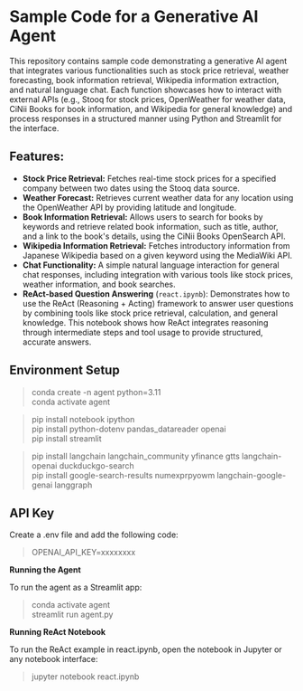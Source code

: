 # Sample Code for a Generative AI Agent
This repository contains sample code demonstrating a generative AI agent that integrates various functionalities such as stock price retrieval, weather forecasting, book information retrieval, Wikipedia information extraction, and natural language chat. Each function showcases how to interact with external APIs (e.g., Stooq for stock prices, OpenWeather for weather data, CiNii Books for book information, and Wikipedia for general knowledge) and process responses in a structured manner using Python and Streamlit for the interface.

## Features:
- **Stock Price Retrieval:** Fetches real-time stock prices for a specified company between two dates using the Stooq data source.
- **Weather Forecast:** Retrieves current weather data for any location using the OpenWeather API by providing latitude and longitude.
- **Book Information Retrieval:** Allows users to search for books by keywords and retrieve related book information, such as title, author, and a link to the book's details, using the CiNii Books OpenSearch API.
- **Wikipedia Information Retrieval:** Fetches introductory information from Japanese Wikipedia based on a given keyword using the MediaWiki API.
- **Chat Functionality:** A simple natural language interaction for general chat responses, including integration with various tools like stock prices, weather information, and book searches.
- **ReAct-based Question Answering** (`react.ipynb`): Demonstrates how to use the ReAct (Reasoning + Acting) framework to answer user questions by combining tools like stock price retrieval, calculation, and general knowledge. This notebook shows how ReAct integrates reasoning through intermediate steps and tool usage to provide structured, accurate answers.

## Environment Setup
> conda create -n agent python=3.11  
> conda activate agent  

> pip install notebook ipython  
> pip install python-dotenv pandas_datareader openai  
> pip install streamlit  

> pip install langchain langchain_community yfinance gtts langchain-openai duckduckgo-search  
> pip install google-search-results numexprpyowm langchain-google-genai langgraph  
  

## API Key
Create a .env file and add the following code:
> OPENAI_API_KEY=xxxxxxxx    

**Running the Agent**

To run the agent as a Streamlit app:

> conda activate agent    
> streamlit run agent.py  

**Running ReAct Notebook**

To run the ReAct example in react.ipynb, open the notebook in Jupyter or any notebook interface:

> jupyter notebook react.ipynb  
